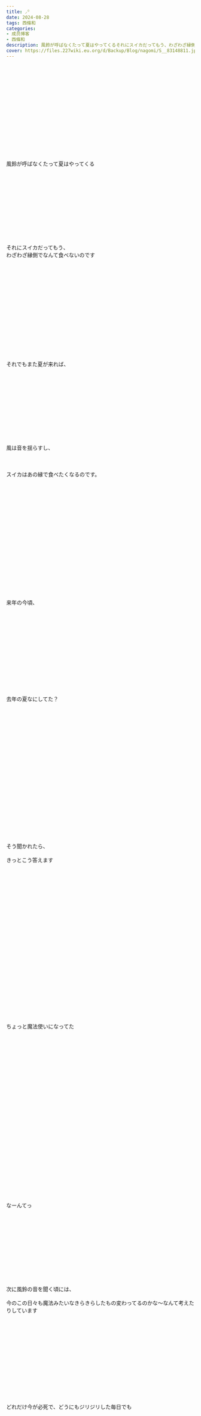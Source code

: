 ```yaml
---
title: ⸝꙳
date: 2024-08-28
tags: 西條和
categories: 
- 成员博客
- 西條和
description: 風鈴が呼ばなくたって夏はやってくるそれにスイカだってもう、わざわざ縁側でなんて食べないのですそれでもまた夏が来れば、風は音を揺らすし、スイカはあの縁で食べたくなるのです。来年の今頃、去年の夏なにし...
cover: https://files.227wiki.eu.org/d/Backup/Blog/nagomi/S__83148811.jpg 
---
```

<div class="blog_detail__main">
<p><br/><br/><br/><br/><br/><br/><br/><br/><br/><br/><br/><br/><br/><br/><br/>風鈴が呼ばなくたって夏はやってくる<br/><br/><br/><br/><br/><br/><br/><br/><br/><br/><br/><br/><br/>それにスイカだってもう、<br/>わざわざ縁側でなんて食べないのです<br/><br/><br/><br/><br/><br/><br/><br/><br/><br/><br/><br/><br/><br/><br/><br/><br/>それでもまた夏が来れば、<br/><br/><br/><br/><br/><br/><br/><br/><br/><br/><br/><br/><br/>風は音を揺らすし、<br/><br/><br/><br/>スイカはあの縁で食べたくなるのです。<br/><br/><br/><br/><br/><br/><br/><br/><br/><br/><br/><br/><br/><br/><br/><br/><br/><br/><br/><br/>来年の今頃、<br/><br/><br/><br/><br/><br/><br/><br/><br/><br/><br/><br/><br/><br/><br/>去年の夏なにしてた？<br/><br/><br/><br/><br/><br/><br/><br/><br/><br/><br/><br/><br/><br/><br/><br/><br/><br/><br/><br/><br/><br/><br/>そう聞かれたら、<br/><br/>きっとこう答えます<br/><br/><br/><br/><br/><br/><br/><br/><br/><br/><br/><br/><br/><br/><br/><br/><br/><br/><br/><br/><br/><br/><br/><br/><br/><br/>ちょっと魔法使いになってた<br/><br/><br/><br/><br/><br/><br/><br/><br/><br/><br/><br/><br/><br/><br/><br/><br/><br/><br/><br/><br/><br/><br/><br/><br/><br/><br/><br/>なーんてっ<br/><br/><br/><br/><br/><br/><br/><br/><br/><br/><br/><br/><br/>次に風鈴の音を聞く頃には、<br/><br/>今のこの日々も魔法みたいなきらきらしたもの変わってるのかな〜なんて考えたりしています<br/><br/><br/><br/><br/><br/><br/><br/><br/><br/><br/><br/><br/><br/><br/>どれだけ今が必死で、どうにもジリジリした毎日でも<br/><br/><br/><br/><br/><br/><br/><br/><br/><br/><br/><br/><br/><br/><br/>いつか、<br/><br/><br/><br/>あんな夏があったなあなんて。<br/><br/><br/><br/><br/><br/><br/><br/><br/><br/><br/><br/>眩しく振り返れたら、万々歳だよね<br/><br/><br/><br/><br/><br/><br/><br/><br/><br/><br/><br/><br/><br/><br/><br/><br/><br/>ね！<br/><br/><br/><br/><br/><br/><br/><br/><br/><br/><br/><br/><br/><br/><br/><br/><br/><br/><br/><br/><br/><br/><br/><br/><br/><br/><br/>ふぁい。<br/><br/><br/><br/><br/><br/><br/><br/><img alt="" height="1211" src="https://files.227wiki.eu.org/d/Backup/Blog/nagomi/S__83148811.jpg" width="807"><br/><br/><br/><br/><br/><br/><br/><br/><br/><br/>Magic School Days Act1、無事終了しました〜わ〜<br/><br/><br/><br/><br/><br/><br/><br/><br/><br/>今年の夏はツアーでもお祭りでもなく、<br/><br/>魔法学園へ入学してきました！<br/><br/><br/><br/><br/><br/><br/><br/><br/><br/><br/><br/>お芝居や歌にダンス、<br/><br/><br/><br/>さらにラップやバンド、そして腕相撲と…<br/><br/><br/><br/><br/><br/><br/><br/><br/><br/><br/><br/><br/><br/>なんともかんとも盛り沢山な、<br/><br/>ライブという名のなんでもショーでした<br/><br/><br/><br/><br/><br/><br/><br/><br/><br/><br/><br/><br/>とにかくいろんなことをしたので、<br/><br/><br/><br/><br/><br/><br/><br/><br/>歌が聴きたいな〜っていう人にも、<br/><br/><br/><br/><br/>踊りが見たいなぁって人にも。<br/><br/><br/><br/><br/><br/><br/>お芝居観たいよーって人にも<br/><br/><br/><br/><br/><br/><br/><br/><br/>はたまた、<br/>とりあえずなんか競い合っててほしいんだけどなーっていう人にも。<br/><br/><br/><br/><br/><br/><br/><br/><br/><br/><br/><br/><br/><br/><br/>それはもう四方八方、いろんな方のニーズに合わせられたのではないでしょうか<br/><br/><br/><br/><br/><br/><br/><br/><br/><br/><br/><br/><br/><br/>みなさんひとつはみたいものあったでしょう、？<br/><br/><br/><br/><br/><br/><br/><br/><br/><br/><br/><br/><br/><br/><br/><br/>まあもちろん！どうしても腕相撲みたいんです！っていう方のためにそういうのもしてあげておきました。<br/><br/><br/><br/><br/><br/><br/><br/><br/><br/><br/><br/><br/><br/>ええ。<br/><br/><br/><br/><br/><br/><br/><br/><br/><br/><br/><br/><br/><br/><br/><br/><br/><br/><br/><br/>こほん。<br/><br/><br/><br/><br/><br/>魔法が得意なクラスに配属され、少々調子に乗っている西條です<br/><br/><br/><br/><br/><br/><br/><br/><br/><br/><br/><br/><br/><br/>現実では落ちこぼればっかりだった私のひと夏のあわ〜い優越感なので、おゆるしあれ、！<br/><br/><br/><br/><br/><br/><br/><br/><br/><br/><br/><br/><br/><br/><br/><img src="https://files.227wiki.eu.org/d/Backup/Blog/nagomi/mobyNwXCh.jpg"><br/><br/><br/><img src="https://files.227wiki.eu.org/d/Backup/Blog/nagomi/mobarjf2h.jpg"><br/><br/><img src="https://files.227wiki.eu.org/d/Backup/Blog/nagomi/mobo6kDKn.jpg"><br/><br/><br/><img src="https://files.227wiki.eu.org/d/Backup/Blog/nagomi/mobqNubZv.jpg"><br/><br/><img src="https://files.227wiki.eu.org/d/Backup/Blog/nagomi/mobPvpM5x.jpg"><br/><br/><br/><br/><br/>今回は3日間同じ会場で公演をしていたのでみなさんが用意してくださったお花をなんと毎日眺めることができました〜<br/><br/><br/><br/><br/><br/><br/><br/><br/><br/>いつもより長くみれた〜ほわわ<br/><br/><br/><br/><br/><br/><br/><br/><br/><br/><br/><br/>華やかにしていただきありがとうございます<br/><br/><br/><br/><br/><br/><br/><br/><br/>うれしい限りです。<br/><br/><br/><br/><br/><br/><br/><br/><br/><br/><br/><br/><br/><br/><br/><br/><br/><br/><br/>お礼も思い出も尽きませんが<br/><br/>そうこうしてるうちに次はなんでもしょー<br/>ぱーとつーです！<br/><br/><br/><br/><br/><br/><br/><br/><br/><br/><br/><br/><br/><br/><br/>いろんなご要望をもってお越しくださいませ<br/><br/><br/><br/><br/><br/><br/><br/><br/><br/><br/><br/><br/><br/><br/><br/><br/><br/><br/><br/>わたしゃ変わった台詞をおぼえないとっ<br/><br/><br/><br/><br/><br/><br/><br/><br/><br/><br/><br/><br/><br/><br/><br/><br/><br/><br/><br/><br/><br/><br/>おしまい。</img></img></img></img></img></img></p>
<!--twitter-->

<!--//twitter-->
</div>